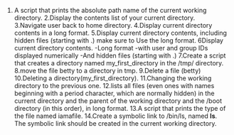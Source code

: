 1. A script that prints the absolute path name of the current working directory.
2.Display the contents list of your current directory.
3.Navigate user back to home directory.
4.Display current directory contents in a long format.
5.Display current directory contents, including hidden files (starting with .) make sure to Use the long format.
6Display current directory contents.
-Long format
-with user and group IDs displayed numerically
-And hidden files (starting with .)
7.Create a script that creates a directory named my_first_directory in the /tmp/ directory.
8.move the file betty to a directory in tmp.
9.Delete a file (betty)
10.Deleting a directory(my_first_directory).
11.Changing the working directory to the previous one.
12.lists all files (even ones with names beginning with a period character, which are normally hidden) in the current directory and the parent of the working directory and the /boot directory (in this order), in long format.
13.A script that prints the type of the file named iamafile.
14.Create a symbolic link to /bin/ls, named __ls__. The symbolic link should be created in the current working directory.

